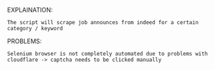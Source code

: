 EXPLAINATION:

    The script will scrape job announces from indeed for a certain category / keyword

PROBLEMS:

    Selenium browser is not completely automated due to problems with cloudflare -> captcha needs to be clicked manually
